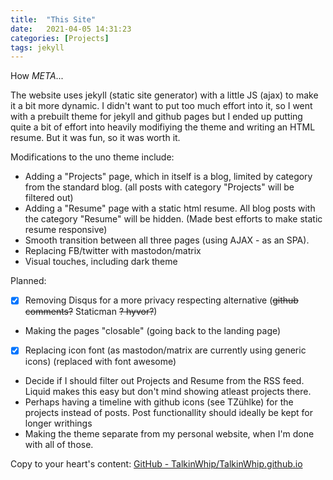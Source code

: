```yaml
---
title:  "This Site"
date:   2021-04-05 14:31:23
categories: [Projects]
tags: jekyll
---
```


How  *META*...

The website uses jekyll (static site generator) with a little JS (ajax) to make it a bit more dynamic.
I didn't want to put too much effort into it, so I went with a prebuilt theme for jekyll and github pages but I ended up putting quite a bit of effort into heavily modifiying the theme and writing an HTML resume. But it was fun, so it was worth it.  

Modifications to the uno theme include: 


- Adding a "Projects" page, which in itself is a blog, limited by category from the standard blog. (all posts with category "Projects" will be filtered out)
- Adding a "Resume" page with a static html resume. All blog posts with the category "Resume" will be hidden. (Made best efforts to make static resume responsive)
- Smooth transition between all three pages (using AJAX - as an SPA).
- Replacing FB/twitter with mastodon/matrix
- Visual touches, including dark theme 

Planned:

- [x] Removing Disqus for a more privacy respecting alternative (~~github comments?~~ Staticman ~~? hyvor?~~)
- Making the pages "closable" (going back to the landing page)
- [x] Replacing icon font (as mastodon/matrix are currently using generic icons) (replaced with font awesome)
- Decide if I should filter out Projects and Resume from the RSS feed. Liquid makes this easy but don't mind showing atleast projects there.
- Perhaps having a timeline with github icons (see TZühlke) for the projects instead of posts. Post functionallity should ideally be kept for longer writhings
- Making the theme separate from my personal website, when I'm done with all of those. 

Copy to your heart's content:
[GitHub - TalkinWhip/TalkinWhip.github.io](https://github.com/TalkinWhip/TalkinWhip.github.io)
